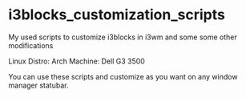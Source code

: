 # i3blocks_customization_scripts
My used scripts to customize i3blocks in i3wm and some some other modifications


Linux Distro: Arch
Machine: Dell G3 3500

You can use these scripts and customize as you want on any window manager statubar.
